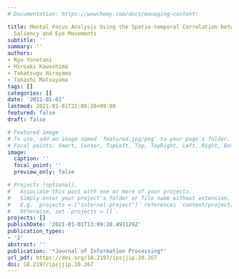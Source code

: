 ```yaml
---
# Documentation: https://wowchemy.com/docs/managing-content/

title: Mental Focus Analysis Using the Spatio-temporal Correlation between Visual
  Saliency and Eye Movements
subtitle: ''
summary: ''
authors:
- Ryo Yonetani
- Hiroaki Kawashima
- Takatsugu Hirayama
- Takashi Matsuyama
tags: []
categories: []
date: '2012-01-01'
lastmod: 2021-01-01T22:09:28+09:00
featured: false
draft: false

# Featured image
# To use, add an image named `featured.jpg/png` to your page's folder.
# Focal points: Smart, Center, TopLeft, Top, TopRight, Left, Right, BottomLeft, Bottom, BottomRight.
image:
  caption: ''
  focal_point: ''
  preview_only: false

# Projects (optional).
#   Associate this post with one or more of your projects.
#   Simply enter your project's folder or file name without extension.
#   E.g. `projects = ["internal-project"]` references `content/project/deep-learning/index.md`.
#   Otherwise, set `projects = []`.
projects: []
publishDate: '2021-01-01T13:09:28.491129Z'
publication_types:
- '2'
abstract: ''
publication: '*Journal of Information Processing*'
url_pdf: https://doi.org/10.2197/ipsjjip.20.267
doi: 10.2197/ipsjjip.20.267
---
```

